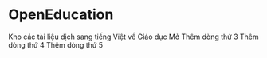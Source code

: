 # OpenEducation
Kho các tài liệu dịch sang tiếng Việt về Giáo dục Mở
Thêm dòng thứ 3
Thêm dòng thứ 4
Thêm dòng thứ 5
